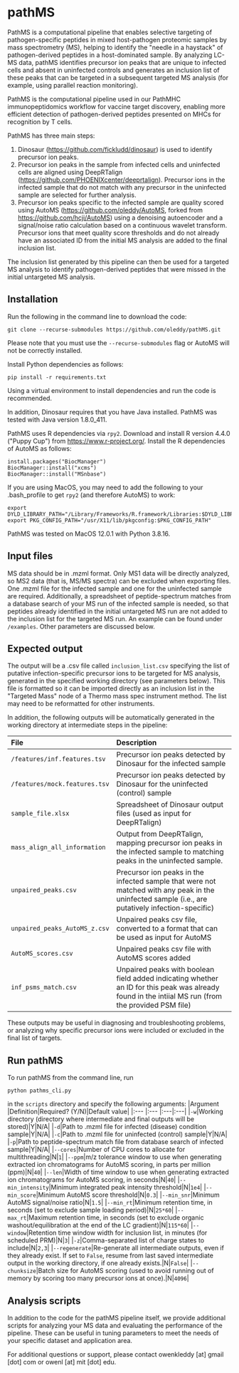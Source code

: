 # pathMS
PathMS is a computational pipeline that enables selective targeting of pathogen-specific peptides in mixed host-pathogen proteomic samples by mass spectrometry (MS), helping to identify the "needle in a haystack" of pathogen-derived peptides in a host-dominated sample. By analyzing LC-MS data, pathMS identifies precursor ion peaks that are unique to infected cells and absent in uninfected controls and generates an inclusion list of these peaks that can be targeted in a subsequent targeted MS analysis (for example, using parallel reaction monitoring). 

PathMS is the computational pipeline used in our PathMHC immunopeptidomics workflow for vaccine target discovery, enabling more efficient detection of pathogen-derived peptides presented on MHCs for recognition by T cells. 

PathMS has three main steps:
1. Dinosaur (https://github.com/fickludd/dinosaur) is used to identify precursor ion peaks. 
2. Precursor ion peaks in the sample from infected cells and uninfected cells are aligned using DeepRTalign (https://github.com/PHOENIXcenter/deeprtalign). Precursor ions in the infected sample that do not match with any precursor in the uninfected sample are selected for further analysis. 
3. Precursor ion peaks specific to the infected sample are quality scored using AutoMS (https://github.com/oleddy/AutoMS, forked from https://github.com/hcji/AutoMS) using a denoising autoencoder and a signal/noise ratio calculation based on a continuous wavelet transform. Precursor ions that meet quality score thresholds and do not already have an associated ID from the initial MS analysis are added to the final inclusion list. 

The inclusion list generated by this pipeline can then be used for a targeted MS analysis to identify pathogen-derived peptides that were missed in the initial untargeted MS analysis. 

## Installation

Run the following in the command line to download the code: 
~~~
git clone --recurse-submodules https://github.com/oleddy/pathMS.git
~~~

Please note that you must use the `--recurse-submodules` flag or AutoMS will not be correctly installed. 

Install Python dependencies as follows:
~~~
pip install -r requirements.txt
~~~
Using a virtual environment to install dependencies and run the code is recommended. 

In addition, Dinosaur requires that you have Java installed. PathMS was tested with Java version 1.8.0_411. 

PathMS uses R dependencies via `rpy2`. Download and install R version 4.4.0 ("Puppy Cup") from https://www.r-project.org/. Install the R dependencies of AutoMS as follows:
~~~
install.packages("BiocManager")
BiocManager::install("xcms")
BiocManager::install("MSnbase")
~~~

If you are using MacOS, you may need to add the following to your .bash_profile to get `rpy2` (and therefore AutoMS) to work:
~~~
export DYLD_LIBRARY_PATH="/Library/Frameworks/R.framework/Libraries:$DYLD_LIBRARY_PATH"
export PKG_CONFIG_PATH="/usr/X11/lib/pkgconfig:$PKG_CONFIG_PATH"
~~~

PathMS was tested on MacOS 12.0.1 with Python 3.8.16. 

## Input files

MS data should be in .mzml format. Only MS1 data will be directly analyzed, so MS2 data (that is, MS/MS spectra) can be excluded when exporting files. One .mzml file for the infected sample and one for the uninfected sample are required. Additionally, a spreadsheet of peptide-spectrum matches from a database search of your MS run of the infected sample is needed, so that peptides already identified in the initial untargeted MS run are not added to the inclusion list for the targeted MS run. An example can be found under `/examples`. Other parameters are discussed below. 

## Expected output
The output will be a .csv file called `inclusion_list.csv` specifying the list of putative infection-specific precursor ions to be targeted for MS analysis, generated in the specified working directory (see parameters below). This file is formatted so it can be imported directly as an inclusion list in the "Targeted Mass" node of a Thermo mass spec instrument method. The list may need to be reformatted for other instruments. 

In addition, the following outputs will be automatically generated in the working directory at intermediate steps in the pipeline:

|File|Description|
|:---|:---|
|`/features/inf.features.tsv`|Precursor ion peaks detected by Dinosaur for the infected sample|
|`/features/mock.features.tsv`|Precursor ion peaks detected by Dinosaur for the uninfected (control) sample|
|`sample_file.xlsx`|Spreadsheet of Dinosaur output files (used as input for DeepRTalign)|
|`mass_align_all_information`|Output from DeepRTalign, mapping precursor ion peaks in the infected sample to matching peaks in the uninfected sample.|
|`unpaired_peaks.csv`|Precursor ion peaks in the infected sample that were not matched with any peak in the uninfected sample (i.e., are putatively infection-specific)|
|`unpaired_peaks_AutoMS_z.csv`|Unpaired peaks csv file, converted to a format that can be used as input for AutoMS|
|`AutoMS_scores.csv`|Unpaired peaks csv file with AutoMS scores added|
|`inf_psms_match.csv`|Unpaired peaks with boolean field added indicating whether an ID for this peak was already found in the intiial MS run (from the provided PSM file)|

These outputs may be useful in diagnosing and troubleshooting problems, or analyzing why specific precursor ions were included or excluded in the final list of targets. 

## Run pathMS
To run pathMS from the command line, run
~~~
python pathms_cli.py
~~~
in the `scripts` directory and specify the following arguments: 
|Argument |Definition|Required? (Y/N)|Default value|
|:--- |:--- |:---|:---|
|`-w`|Working directory (directory where intermediate and final outputs will be stored)|Y|N/A|
|`-d`|Path to .mzml file for infected (disease) condition sample|Y|N/A|
|`-c`|Path to .mzml file for uninfected (control) sample|Y|N/A|
|`-p`|Path to peptide-spectrum match file from database search of infected sample|Y|N/A|
|`--cores`|Number of CPU cores to allocate for multithreading|N|`1`|
|`--ppm`|m/z tolerance window to use when generating extracted ion chromatograms for AutoMS scoring, in parts per million (ppm)|N|`40`|
|`--len`|Width of time window to use when generating extracted ion chromatograms for AutoMS scoring, in seconds|N|`40`|
|`--min_intensity`|Minimum integrated peak intensity threshold|N|`1e4`|
|`--min_score`|Minimum AutoMS score threshold|N|`0.3`|
|`--min_snr`|Minimum AutoMS signal/noise ratio|N|`1.5`|
|`--min_rt`|Minimum retention time, in seconds (set to exclude sample loading period)|N|`25*60`|
|`--max_rt`|Maximum retention time, in seconds (set to exclude organic washout/equilibration at the end of the LC gradient)|N|`115*60`|
|`--window`|Retention time window width for inclusion list, in minutes (for scheduled PRM)|N|`3`|
|`-z`|Comma-separated list of charge states to include|N|`2,3`|
|`--regenerate`|Re-generate all intermediate outputs, even if they already exist. If set to `False`, resume from last saved intermediate output in the working directory, if one already exists.|N|`False`|
|`--chunksize`|Batch size for AutoMS scoring (used to avoid running out of memory by scoring too many precursor ions at once).|N|`4096`|

## Analysis scripts
In addition to the code for the pathMS pipeline itself, we provide additional scripts for analyzing your MS data and evaluating the performance of the pipeline. These can be useful in tuning parameters to meet the needs of your specific dataset and application area. 

For additional questions or support, please contact owenkleddy \[at\] gmail \[dot\] com or owenl \[at\] mit \[dot\] edu. 